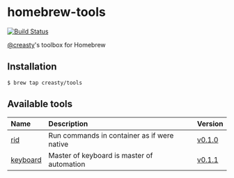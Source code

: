 homebrew-tools
==============

[![Build Status](https://travis-ci.org/creasty/homebrew-tools.svg?branch=master)](https://travis-ci.org/creasty/homebrew-tools)

[@creasty](https://github.com/creasty)'s toolbox for Homebrew


Installation
------------

```hcl
$ brew tap creasty/tools
```


Available tools
---------------

| Name | Description | Version |
|:---|:---|:---|
| [rid](https://github.com/creasty/rid) | Run commands in container as if were native | [v0.1.0](https://github.com/creasty/rid/releases/tag/v0.1.0) |
| [keyboard](https://github.com/creasty/Keyboard) | Master of keyboard is master of automation | [v0.1.1](https://github.com/creasty/Keyboard/releases/tag/v0.1.1) |
